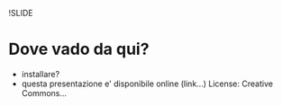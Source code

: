 !SLIDE

# Dove vado da qui?

* installare?
* questa presentazione e' disponibile online (link...)
License: Creative Commons...
